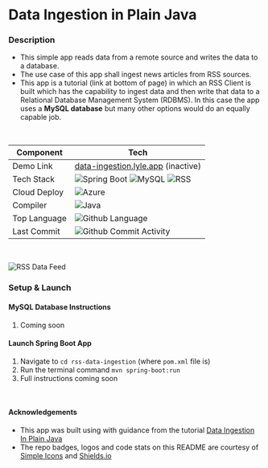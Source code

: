# Data Ingestion in Plain Java

### Description
- This simple app reads data from a remote source and writes the data to a database.
- The use case of this app shall ingest news articles from RSS sources.
- This app is a tutorial (link at bottom of page) in which an RSS Client is built which has the capability to ingest data and then write that data to a 
Relational Database Management System (RDBMS). In this case the app uses a **MySQL database** but many other options would do an equally capable job.

<br/>

|  Component             | Tech                                                                                                                                                                                                                                                                                                                               |
|--------------|------------------------------------------------------------------------------------------------------------------------------------------------------------------------------------------------------------------------------------------------------------------------------------------------------------------------------------|
| Demo Link    | [data-ingestion.lyle.app](https://data-ingestion.lyle.app) (inactive)                                                                                                                                                                                                                                                              |
| Tech Stack   | ![Spring Boot](https://img.shields.io/badge/spring%20boot-white.svg?style=for-the-badge&logo=springboot&logoColor=6DB33F) ![MySQL](https://img.shields.io/badge/MySQL-4479A1.svg?style=for-the-badge&logo=mysql&logoColor=white) ![RSS](https://img.shields.io/badge/RSS-white.svg?style=for-the-badge&logo=rss&logoColor=#FFA500) |
| Cloud Deploy | ![Azure](https://img.shields.io/badge/microsoft%20azure-0078D4.svg?style=for-the-badge&logo=microsoft%20azure&logoColor=white)                                                                                                                                                                                                     |
| Compiler     | ![Java](https://img.shields.io/badge/JAVA%20-JDK%2017-green?style=for-the-badge)                                                                                                                                                                                                                                                   |
| Top Language | ![Github Language](https://img.shields.io/github/languages/top/lylio/rss-data-ingestion?style=for-the-badge)                                                                                                                                                                                                                       |
| Last Commit  | ![Github Commit Activity](https://img.shields.io/github/last-commit/lylio/rss-data-ingestion/main?style=for-the-badge)                                                                                                                                                                                                             |

<br />

![RSS Data Feed](https://raw.githubusercontent.com/Lylio/image-library/master/system-designs/rss-data-feed.png)



### Setup & Launch

#### MySQL Database Instructions
1. Coming soon

#### Launch Spring Boot App
1. Navigate to `cd rss-data-ingestion` (where `pom.xml` file is)
2. Run the terminal command `mvn spring-boot:run`
3. Full instructions coming soon

<br >

#### Acknowledgements
- This app was built using with guidance from the tutorial [Data Ingestion In Plain Java](https://asyncq.com/data-ingestion-in-plain-java?source=post_page-----42e08b6c4797--------------------------------)
- The repo badges, logos and code stats on this README are courtesy of [Simple Icons](https://simpleicons.org) and [Shields.io](https://shields.io)
